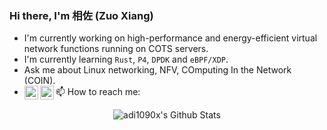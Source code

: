 [gmail]: xianglinks@gmail.com
[github]: https://www.github.com/stevelorenz

### Hi there, I'm 相佐 (Zuo Xiang)

- I'm currently working on high-performance and energy-efficient virtual network functions running on COTS servers.
- I'm currently learning `Rust`, `P4`, `DPDK` and `eBPF/XDP`.
- Ask me about Linux networking, NFV, COmputing In the Network (COIN).
- 📫 How to reach me: 
[<img align="left" alt="adi1090x | Github" width="22px" src="https://image.flaticon.com/icons/svg/733/733553.svg" />][github]
[<img align="left" alt="adi1090x | Email" width="22px" src="https://image.flaticon.com/icons/svg/732/732200.svg" />][gmail]

<p align="center">
  <img alt="adi1090x's Github Stats" src="https://github-readme-stats.vercel.app/api?username=stevelorenz&show_icons=true&include_all_commits=true&hide_border=true" />
<!--  <img alt="profile pic" width="195px" src="https://avatars2.githubusercontent.com/u/26059688?s=460&u=d41b000a62eab50d000c3da604d151cec27bd850&v=4" />  -->
<!--  <img src="https://github-readme-stats.anuraghazra1.vercel.app/api/top-langs/?username=adi1090x&hide=ruby,perl&hide_border=true" />  -->
</p>


<!--
**stevelorenz/stevelorenz** is a ✨ _special_ ✨ repository because its `README.md` (this file) appears on your GitHub profile.

Here are some ideas to get you started:

- 🔭 I’m currently working on ...
- 🌱 I’m currently learning ...
- 👯 I’m looking to collaborate on ...
- 🤔 I’m looking for help with ...
- 💬 Ask me about ...
- 📫 How to reach me: ...
- 😄 Pronouns: ...
- ⚡ Fun fact: ...
-->
